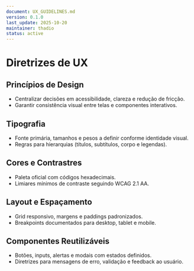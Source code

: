 ```yaml
---
document: UX_GUIDELINES.md
version: 0.1.0
last_update: 2025-10-20
maintainer: thadio
status: active
---
```

# Diretrizes de UX

## Princípios de Design

- Centralizar decisões em acessibilidade, clareza e redução de fricção.
- Garantir consistência visual entre telas e componentes interativos.

## Tipografia

- Fonte primária, tamanhos e pesos a definir conforme identidade visual.
- Regras para hierarquias (títulos, subtítulos, corpo e legendas).

## Cores e Contrastres

- Paleta oficial com códigos hexadecimais.
- Limiares mínimos de contraste seguindo WCAG 2.1 AA.

## Layout e Espaçamento

- Grid responsivo, margens e paddings padronizados.
- Breakpoints documentados para desktop, tablet e mobile.

## Componentes Reutilizáveis

- Botões, inputs, alertas e modais com estados definidos.
- Diretrizes para mensagens de erro, validação e feedback ao usuário.

